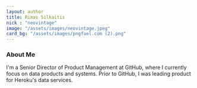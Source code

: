 ```yaml
---
layout: author
title: Rimas Silkaitis
nick : "neovintage"
image: "/assets/images/neovintage.jpeg"
card_bg: "/assets/images/pngfuel.com (2).png"
---
```


### About Me

I'm a Senior Director of Product Management at GitHub, where I currently focus on data products and systems.  Prior to GitHub, I was leading product for Heroku's data services.
